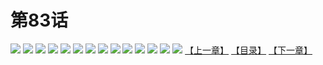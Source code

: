 # 第83话
![](https://s2.baozimh.com/scomic/yuekanshaonuyeqijun-chunquan/0/87-icdo/1.jpg)
![](https://s2.baozimh.com/scomic/yuekanshaonuyeqijun-chunquan/0/87-icdo/2.jpg)
![](https://s2.baozimh.com/scomic/yuekanshaonuyeqijun-chunquan/0/87-icdo/3.jpg)
![](https://s2.baozimh.com/scomic/yuekanshaonuyeqijun-chunquan/0/87-icdo/4.jpg)
![](https://s2.baozimh.com/scomic/yuekanshaonuyeqijun-chunquan/0/87-icdo/5.jpg)
![](https://s2.baozimh.com/scomic/yuekanshaonuyeqijun-chunquan/0/87-icdo/6.jpg)
![](https://s2.baozimh.com/scomic/yuekanshaonuyeqijun-chunquan/0/87-icdo/7.jpg)
![](https://s2.baozimh.com/scomic/yuekanshaonuyeqijun-chunquan/0/87-icdo/8.jpg)
![](https://s2.baozimh.com/scomic/yuekanshaonuyeqijun-chunquan/0/87-icdo/9.jpg)
![](https://s2.baozimh.com/scomic/yuekanshaonuyeqijun-chunquan/0/87-icdo/10.jpg)
![](https://s2.baozimh.com/scomic/yuekanshaonuyeqijun-chunquan/0/87-icdo/11.jpg)
![](https://s2.baozimh.com/scomic/yuekanshaonuyeqijun-chunquan/0/87-icdo/12.jpg)
![](https://s2.baozimh.com/scomic/yuekanshaonuyeqijun-chunquan/0/87-icdo/13.jpg)
![](https://s2.baozimh.com/scomic/yuekanshaonuyeqijun-chunquan/0/87-icdo/14.jpg)
[【上一章】](./82.md)
[【目录】](./README.md)
[【下一章】](./84.md)
